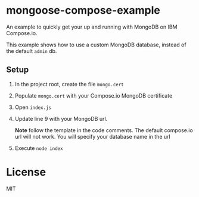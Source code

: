 # mongoose-compose-example

An example to quickly get your up and running with MongoDB on IBM Compose.io. 

This example shows how to use a custom MongoDB database, instead of the default `admin` db.

## Setup

1. In the project root, create the file `mongo.cert` 
2. Populate `mongo.cert` with your Compose.io MongoDB certificate
3. Open `index.js`
4. Update line 9 with your MongoDB url.

	**Note** follow the template in the code comments. The default compose.io url will not work. You will specify your database name in the url
	
5. Execute `node index`

# License 
MIT 
